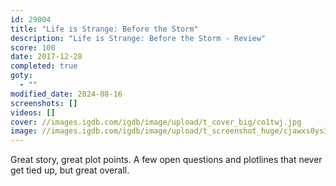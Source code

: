 ```yaml
---
id: 29004
title: "Life is Strange: Before the Storm"
description: "Life is Strange: Before the Storm - Review"
score: 100
date: 2017-12-28
completed: true
goty:
  - ""
modified_date: 2024-08-16
screenshots: []
videos: []
cover: //images.igdb.com/igdb/image/upload/t_cover_big/co1twj.jpg
image: //images.igdb.com/igdb/image/upload/t_screenshot_huge/cjawxs0ys3sbqpnkyhga.jpg
---
```

Great story, great plot points. A few open questions and plotlines that never get tied up, but great overall.